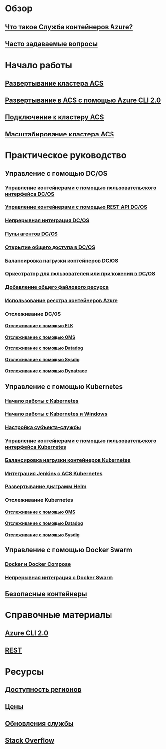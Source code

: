 # Обзор
## [Что такое Служба контейнеров Azure?](container-service-intro.md)
## [Часто задаваемые вопросы](container-service-faq.md)
# Начало работы
## [Развертывание кластера ACS](container-service-deployment.md)
## [Развертывание в ACS с помощью Azure CLI 2.0](container-service-create-acs-cluster-cli.md)
## [Подключение к кластеру ACS](container-service-connect.md)
## [Масштабирование кластера ACS](container-service-scale.md)
# Практическое руководство
## Управление с помощью DC/OS
### [Управление контейнерами с помощью пользовательского интерфейса DC/OS](container-service-mesos-marathon-ui.md)
### [Управление контейнерами с помощью REST API DC/OS](container-service-mesos-marathon-rest.md)
### [Непрерывная интеграция DC/OS](container-service-setup-ci-cd.md)
### [Пулы агентов DC/OS](container-service-dcos-agents.md)
### [Открытие общего доступа в DC/OS](container-service-enable-public-access.md)
### [Балансировка нагрузки контейнеров DC/OS](container-service-load-balancing.md)
### [Оркестратор для пользователей или приложений в DC/OS](container-service-application-specific-marathon.md)
### [Добавление общего файлового ресурса](container-service-dcos-fileshare.md)
### [Использование реестра контейнеров Azure](container-service-dcos-acr.md)
### Отслеживание DC/OS
#### [Отслеживание с помощью ELK](container-service-monitoring-elk.md)
#### [Отслеживание с помощью OMS](container-service-monitoring-oms.md)
#### [Отслеживание с помощью Datadog](container-service-monitoring.md)
#### [Отслеживание с помощью Sysdig](container-service-monitoring-sysdig.md)
#### [Отслеживание с помощью Dynatrace](container-service-monitoring-dynatrace.md)
## Управление с помощью Kubernetes
### [Начало работы с Kubernetes](container-service-kubernetes-walkthrough.md)
### [Начало работы с Kubernetes и Windows](container-service-kubernetes-windows-walkthrough.md)
### [Настройка субъекта-службы](container-service-kubernetes-service-principal.md)
### [Управление контейнерами с помощью пользовательского интерфейса Kubernetes](container-service-kubernetes-ui.md)
### [Балансировка нагрузки контейнеров Kubernetes](container-service-kubernetes-load-balancing.md)
### [Интеграция Jenkins с ACS Kubernetes](container-service-kubernetes-jenkins.md)
### [Развертывание диаграмм Helm](container-service-kubernetes-helm.md)
### Отслеживание Kubernetes
#### [Отслеживание с помощью OMS](container-service-kubernetes-oms.md)
#### [Отслеживание с помощью Datadog](container-service-kubernetes-datadog.md)
#### [Отслеживание с помощью Sysdig](container-service-kubernetes-sysdig.md)
## Управление с помощью Docker Swarm
### [Docker и Docker Compose](container-service-docker-swarm.md)
### [Непрерывная интеграция с Docker Swarm](container-service-docker-swarm-setup-ci-cd.md)
## [Безопасные контейнеры](container-service-security.md)
# Справочные материалы
## [Azure CLI 2.0](/cli/azure/acs)
## [REST](/rest/api/compute/containerservices)
# Ресурсы
## [Доступность регионов](https://azure.microsoft.com/regions/services/)
## [Цены](https://azure.microsoft.com/pricing/details/container-service/)
## [Обновления службы](https://azure.microsoft.com/en-us/updates/?product=container-service&updatetype=&platform=)
## [Stack Overflow](http://stackoverflow.com/questions/tagged/azure-container-service)
